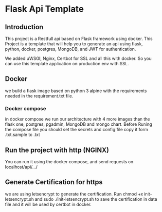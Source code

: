 # Flask Api Template
## Introduction
This project is a Restfull api based on Flask framework using docker.
This Project is a template that will help you to generate an api using flask, python, docker, postgres, MongoDB, and JWT for authentication.

We added uWSGI, Nginx, Certbot for SSL and all this with docker.
So you can use this template application on production env with SSL.
## Docker
we build a flask image based on python 3 alpine with the requirements needed in the requirement.txt file.
### Docker compose
in docker compose we run our architecture with 4 more images than the flask one,
postgres, pgadmin, MongoDB and mongo chart.
Before Runing the compose file you should set the secrets and config file
copy it form .txt.sample to .txt

## Run the project with http (NGINX)
You can run it using the docker compose, and send requests on localhost/api/.../

## Generate Certification for https
we are using letsencrypt to generate the certification.
Run chmod +x init-letsencrypt.sh and sudo ./init-letsencrypt.sh to save the certification in data file and it will be used by certbot in docker.
